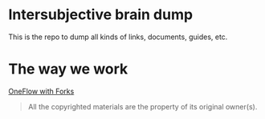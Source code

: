 # Intersubjective brain dump

This is the repo to dump all kinds of links, documents, guides, etc.




# The way we work

[OneFlow with Forks](orgdoc/gitflow_with_forks.md)




>All the copyrighted materials are the property of its original owner(s).
